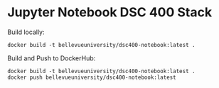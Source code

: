 # Jupyter Notebook DSC 400 Stack

Build locally: 

```shell
docker build -t bellevueuniversity/dsc400-notebook:latest .
```

Build and Push to DockerHub:

```shell
docker build -t bellevueuniversity/dsc400-notebook:latest .
docker push bellevueuniversity/dsc400-notebook:latest
```
